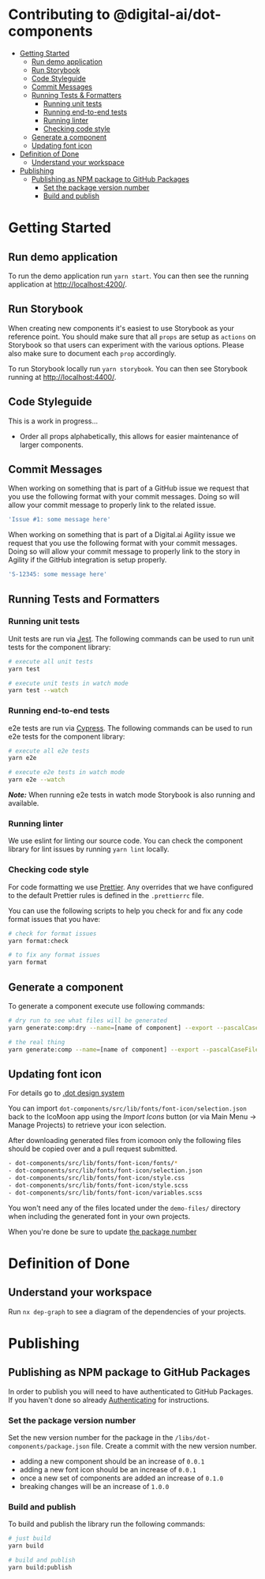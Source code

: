 # Contributing to @digital-ai/dot-components

- [Getting Started](#getting-started)
  - [Run demo application](#run-demo-application)
  - [Run Storybook](#run-storybook)
  - [Code Styleguide](#code-styleguide)
  - [Commit Messages](#commit-messages)
  - [Running Tests & Formatters](#running-tests-and-formatters)
    - [Running unit tests](#running-unit-tests)
    - [Running end-to-end tests](#running-end-to-end-tests)
    - [Running linter](#running-linter)
    - [Checking code style](#checking-code-style)
  - [Generate a component](#generate-a-component)
  - [Updating font icon](#updating-font-icon)
- [Definition of Done](#definition-of-done)
  - [Understand your workspace](#understand-your-workspace)
- [Publishing](#publishing)
  - [Publishing as NPM package to GitHub Packages](#publishing-as-npm-package-to-github-packages)
    - [Set the package version number](#set-the-package-version-number)
    - [Build and publish](#build-and-publish)

# Getting Started

## Run demo application

To run the demo application run `yarn start`. You can then see the running application at <http://localhost:4200/>.

## Run Storybook

When creating new components it's easiest to use Storybook as your reference point. You should make sure that all `props` are setup as `actions` on Storybook so that users can experiment with the various options. Please also make sure to document each `prop` accordingly.

To run Storybook locally run `yarn storybook`. You can then see Storybook running at <http://localhost:4400/>.

## Code Styleguide

This is a work in progress...

- Order all props alphabetically, this allows for easier maintenance of larger components.

## Commit Messages

When working on something that is part of a GitHub issue we request that you use the following format with your commit messages. Doing so will allow your commit message to properly link to the related issue.

```sh
'Issue #1: some message here'
```

When working on something that is part of a Digital.ai Agility issue we request that you use the following format with your commit messages. Doing so will allow your commit message to properly link to the story in Agility if the GitHub integration is setup properly.

```sh
'S-12345: some message here'
```

## Running Tests and Formatters

### Running unit tests

Unit tests are run via [Jest](https://jestjs.io). The following commands can be used to run unit tests for the component library:

```sh
# execute all unit tests
yarn test

# execute unit tests in watch mode
yarn test --watch
```

### Running end-to-end tests

e2e tests are run via [Cypress](https://www.cypress.io/). The following commands can be used to run e2e tests for the component library:

```sh
# execute all e2e tests
yarn e2e

# execute e2e tests in watch mode
yarn e2e --watch
```

**_Note:_** When running e2e tests in watch mode Storybook is also running and available.

### Running linter

We use eslint for linting our source code. You can check the component library for lint issues by running `yarn lint` locally.

### Checking code style

For code formatting we use [Prettier](https://prettier.io/). Any overrides that we have configured to the default Prettier rules is defined in the `.prettierrc` file.

You can use the following scripts to help you check for and fix any code format issues that you have:

```sh
# check for format issues
yarn format:check

# to fix any format issues
yarn format
```

## Generate a component

To generate a component execute use following commands:

```sh
# dry run to see what files will be generated
yarn generate:comp:dry --name=[name of component] --export --pascalCaseFiles

# the real thing
yarn generate:comp --name=[name of component] --export --pascalCaseFiles
```

## Updating font icon

For details go to [.dot design system](https://zeroheight.com/4a9ac476a/p/13a447-icons/t/36e685)

You can import `dot-components/src/lib/fonts/font-icon/selection.json` back to the IcoMoon app using the _Import Icons_ button (or via Main Menu → Manage Projects) to retrieve your icon selection.

After downloading generated files from icomoon only the following files should be copied over and a pull request submitted.

```sh
- dot-components/src/lib/fonts/font-icon/fonts/*
- dot-components/src/lib/fonts/font-icon/selection.json
- dot-components/src/lib/fonts/font-icon/style.css
- dot-components/src/lib/fonts/font-icon/style.scss
- dot-components/src/lib/fonts/font-icon/variables.scss
```

You won't need any of the files located under the `demo-files/` directory when including the generated font in your own projects.

When you're done be sure to update [the package number](#set-the-package-version-number)

# Definition of Done

## Understand your workspace

Run `nx dep-graph` to see a diagram of the dependencies of your projects.

# Publishing

## Publishing as NPM package to GitHub Packages

In order to publish you will need to have authenticated to GitHub Packages. If you haven't done so already [Authenticating](/README.md) for instructions.

### Set the package version number

<!-- TODO: come up with a better and more consistent way of setting the version number -->

Set the new version number for the package in the `/libs/dot-components/package.json` file. Create a commit with the new version number.

- adding a new component should be an increase of `0.0.1`
- adding a new font icon should be an increase of `0.0.1`
- once a new set of components are added an increase of `0.1.0`
- breaking changes will be an increase of `1.0.0`

### Build and publish

To build and publish the library run the following commands:

```sh
# just build
yarn build

# build and publish
yarn build:publish
```
